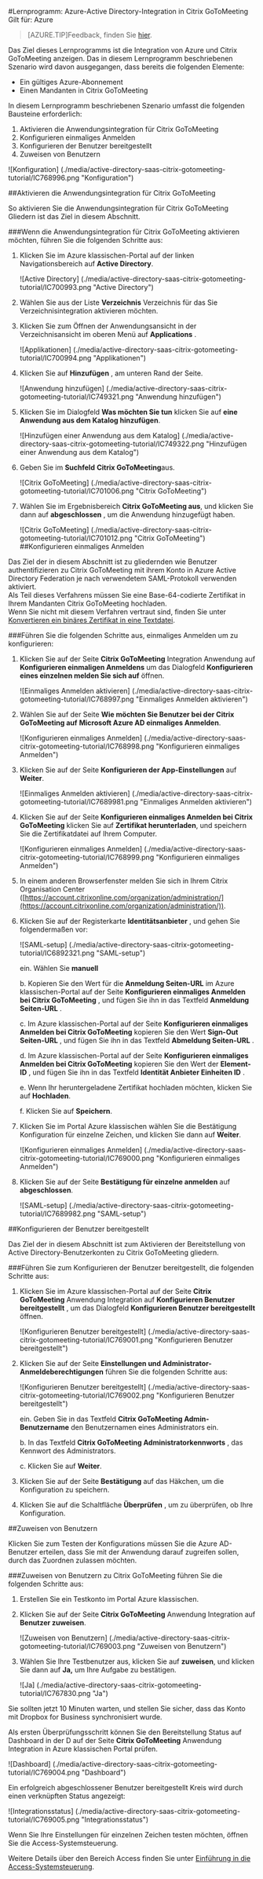 <properties 
    pageTitle="Lernprogramm: Azure-Active Directory-Integration in Citrix GoToMeeting | Microsoft Azure" 
    description="Informationen Sie zur Verwendung von Citrix GoToMeeting mit Azure Active Directory einmaliges Anmelden, automatisierte bereitgestellt und mehr aktivieren!." 
    services="active-directory" 
    authors="jeevansd"  
    documentationCenter="na" 
    manager="femila"/>

<tags 
    ms.service="active-directory" 
    ms.devlang="na" 
    ms.topic="article" 
    ms.tgt_pltfrm="na" 
    ms.workload="identity" 
    ms.date="08/16/2016" 
    ms.author="jeedes" />

#<a name="tutorial-azure-active-directory-integration-with-citrix-gotomeeting"></a>Lernprogramm: Azure-Active Directory-Integration in Citrix GoToMeeting  
Gilt für: Azure

>[AZURE.TIP]Feedback, finden Sie [hier](http://go.microsoft.com/fwlink/?LinkId=522412).

Das Ziel dieses Lernprogramms ist die Integration von Azure und Citrix GoToMeeting anzeigen. Das in diesem Lernprogramm beschriebenen Szenario wird davon ausgegangen, dass bereits die folgenden Elemente:

-   Ein gültiges Azure-Abonnement
-   Einen Mandanten in Citrix GoToMeeting

In diesem Lernprogramm beschriebenen Szenario umfasst die folgenden Bausteine erforderlich:

1.  Aktivieren die Anwendungsintegration für Citrix GoToMeeting
2.  Konfigurieren einmaliges Anmelden
3.  Konfigurieren der Benutzer bereitgestellt
4.  Zuweisen von Benutzern

![Konfiguration] (./media/active-directory-saas-citrix-gotomeeting-tutorial/IC768996.png "Konfiguration")



##<a name="enabling-the-application-integration-for-citrix-gotomeeting"></a>Aktivieren die Anwendungsintegration für Citrix GoToMeeting

So aktivieren Sie die Anwendungsintegration für Citrix GoToMeeting Gliedern ist das Ziel in diesem Abschnitt.

###<a name="to-enable-the-application-integration-for-citrix-gotomeeting-perform-the-following-steps"></a>Wenn die Anwendungsintegration für Citrix GoToMeeting aktivieren möchten, führen Sie die folgenden Schritte aus:

1.  Klicken Sie im Azure klassischen-Portal auf der linken Navigationsbereich auf **Active Directory**.

    ![Active Directory] (./media/active-directory-saas-citrix-gotomeeting-tutorial/IC700993.png "Active Directory")

2.  Wählen Sie aus der Liste **Verzeichnis** Verzeichnis für das Sie Verzeichnisintegration aktivieren möchten.

3.  Klicken Sie zum Öffnen der Anwendungsansicht in der Verzeichnisansicht im oberen Menü auf **Applications** .

    ![Applikationen] (./media/active-directory-saas-citrix-gotomeeting-tutorial/IC700994.png "Applikationen")

4.  Klicken Sie auf **Hinzufügen** , am unteren Rand der Seite.

    ![Anwendung hinzufügen] (./media/active-directory-saas-citrix-gotomeeting-tutorial/IC749321.png "Anwendung hinzufügen")

5.  Klicken Sie im Dialogfeld **Was möchten Sie tun** klicken Sie auf **eine Anwendung aus dem Katalog hinzufügen**.

    ![Hinzufügen einer Anwendung aus dem Katalog] (./media/active-directory-saas-citrix-gotomeeting-tutorial/IC749322.png "Hinzufügen einer Anwendung aus dem Katalog")

6.  Geben Sie im **Suchfeld** **Citrix GoToMeeting**aus.

    ![Citrix GoToMeeting] (./media/active-directory-saas-citrix-gotomeeting-tutorial/IC701006.png "Citrix GoToMeeting")

7.  Wählen Sie im Ergebnisbereich **Citrix GoToMeeting aus**, und klicken Sie dann auf **abgeschlossen** , um die Anwendung hinzugefügt haben.

    ![Citrix GoToMeeting] (./media/active-directory-saas-citrix-gotomeeting-tutorial/IC701012.png "Citrix GoToMeeting")
##<a name="configuring-single-sign-on"></a>Konfigurieren einmaliges Anmelden

Das Ziel der in diesem Abschnitt ist zu gliedernden wie Benutzer authentifizieren zu Citrix GoToMeeting mit ihrem Konto in Azure Active Directory Federation je nach verwendetem SAML-Protokoll verwenden aktiviert.  
Als Teil dieses Verfahrens müssen Sie eine Base-64-codierte Zertifikat in Ihrem Mandanten Citrix GoToMeeting hochladen.  
Wenn Sie nicht mit diesem Verfahren vertraut sind, finden Sie unter [Konvertieren ein binäres Zertifikat in eine Textdatei](http://youtu.be/PlgrzUZ-Y1o).

###<a name="to-configure-single-sign-on-perform-the-following-steps"></a>Führen Sie die folgenden Schritte aus, einmaliges Anmelden um zu konfigurieren:

1.  Klicken Sie auf der Seite **Citrix GoToMeeting** Integration Anwendung auf **Konfigurieren einmaligen Anmeldens** um das Dialogfeld **Konfigurieren eines einzelnen melden Sie sich auf** öffnen.

    ![Einmaliges Anmelden aktivieren] (./media/active-directory-saas-citrix-gotomeeting-tutorial/IC768997.png "Einmaliges Anmelden aktivieren")

2.  Wählen Sie auf der Seite **Wie möchten Sie Benutzer bei der Citrix GoToMeeting auf** **Microsoft Azure AD einmaliges Anmelden**.

    ![Konfigurieren einmaliges Anmelden] (./media/active-directory-saas-citrix-gotomeeting-tutorial/IC768998.png "Konfigurieren einmaliges Anmelden")


3. Klicken Sie auf der Seite **Konfigurieren der App-Einstellungen** auf **Weiter**. 

    ![Einmaliges Anmelden aktivieren] (./media/active-directory-saas-citrix-gotomeeting-tutorial/IC7689981.png "Einmaliges Anmelden aktivieren")

4.  Klicken Sie auf der Seite **Konfigurieren einmaliges Anmelden bei Citrix GoToMeeting** klicken Sie auf **Zertifikat herunterladen**, und speichern Sie die Zertifikatdatei auf Ihrem Computer.

    ![Konfigurieren einmaliges Anmelden] (./media/active-directory-saas-citrix-gotomeeting-tutorial/IC768999.png "Konfigurieren einmaliges Anmelden")

5.  In einem anderen Browserfenster melden Sie sich in Ihrem Citrix Organisation Center ([https://account.citrixonline.com/organization/administration/](https://account.citrixonline.com/organization/administration/)).

6. Klicken Sie auf der Registerkarte **Identitätsanbieter** , und gehen Sie folgendermaßen vor:  

    ![SAML-setup] (./media/active-directory-saas-citrix-gotomeeting-tutorial/IC6892321.png "SAML-setup")

    ein. Wählen Sie **manuell**

    
    b. Kopieren Sie den Wert für die **Anmeldung Seiten-URL** im Azure klassischen-Portal auf der Seite **Konfigurieren einmaliges Anmelden bei Citrix GoToMeeting** , und fügen Sie ihn in das Textfeld **Anmeldung Seiten-URL** . 

    
    c. Im Azure klassischen-Portal auf der Seite **Konfigurieren einmaliges Anmelden bei Citrix GoToMeeting** kopieren Sie den Wert **Sign-Out Seiten-URL** , und fügen Sie ihn in das Textfeld **Abmeldung Seiten-URL** .

    
    d. Im Azure klassischen-Portal auf der Seite **Konfigurieren einmaliges Anmelden bei Citrix GoToMeeting** kopieren Sie den Wert der **Element-ID** , und fügen Sie ihn in das Textfeld **Identität Anbieter Einheiten ID** .

   
    e. Wenn Ihr heruntergeladene Zertifikat hochladen möchten, klicken Sie auf **Hochladen**.

    
    f. Klicken Sie auf **Speichern**.

6.  Klicken Sie im Portal Azure klassischen wählen Sie die Bestätigung Konfiguration für einzelne Zeichen, und klicken Sie dann auf **Weiter**.

    ![Konfigurieren einmaliges Anmelden] (./media/active-directory-saas-citrix-gotomeeting-tutorial/IC769000.png "Konfigurieren einmaliges Anmelden")


7. Klicken Sie auf der Seite **Bestätigung für einzelne anmelden** auf **abgeschlossen**.

    ![SAML-setup] (./media/active-directory-saas-citrix-gotomeeting-tutorial/IC7689982.png "SAML-setup")





##<a name="configuring-user-provisioning"></a>Konfigurieren der Benutzer bereitgestellt

Das Ziel der in diesem Abschnitt ist zum Aktivieren der Bereitstellung von Active Directory-Benutzerkonten zu Citrix GoToMeeting gliedern.

###<a name="to-configure-user-provisioning-perform-the-following-steps"></a>Führen Sie zum Konfigurieren der Benutzer bereitgestellt, die folgenden Schritte aus:

1.  Klicken Sie im Azure klassischen-Portal auf der Seite **Citrix GoToMeeting** Anwendung Integration auf **Konfigurieren Benutzer bereitgestellt** , um das Dialogfeld **Konfigurieren Benutzer bereitgestellt** öffnen.

    ![Konfigurieren Benutzer bereitgestellt] (./media/active-directory-saas-citrix-gotomeeting-tutorial/IC769001.png "Konfigurieren Benutzer bereitgestellt")

2.  Klicken Sie auf der Seite **Einstellungen und Administrator-Anmeldeberechtigungen** führen Sie die folgenden Schritte aus:

    ![Konfigurieren Benutzer bereitgestellt] (./media/active-directory-saas-citrix-gotomeeting-tutorial/IC769002.png "Konfigurieren Benutzer bereitgestellt")

    ein. Geben Sie in das Textfeld **Citrix GoToMeeting Admin-Benutzername** den Benutzernamen eines Administrators ein.

    
    b. In das Textfeld **Citrix GoToMeeting Administratorkennworts** , das Kennwort des Administrators.

    
    c. Klicken Sie auf **Weiter**.

3.  Klicken Sie auf der Seite **Bestätigung** auf das Häkchen, um die Konfiguration zu speichern.

4.  Klicken Sie auf die Schaltfläche **Überprüfen** , um zu überprüfen, ob Ihre Konfiguration.


##<a name="assigning-users"></a>Zuweisen von Benutzern

Klicken Sie zum Testen der Konfigurations müssen Sie die Azure AD-Benutzer erteilen, dass Sie mit der Anwendung darauf zugreifen sollen, durch das Zuordnen zulassen möchten.

###<a name="to-assign-users-to-citrix-gotomeeting-perform-the-following-steps"></a>Zuweisen von Benutzern zu Citrix GoToMeeting führen Sie die folgenden Schritte aus:

1.  Erstellen Sie ein Testkonto im Portal Azure klassischen.

2.  Klicken Sie auf der Seite **Citrix GoToMeeting** Anwendung Integration auf **Benutzer zuweisen**.

    ![Zuweisen von Benutzern] (./media/active-directory-saas-citrix-gotomeeting-tutorial/IC769003.png "Zuweisen von Benutzern")

3.  Wählen Sie Ihre Testbenutzer aus, klicken Sie auf **zuweisen**, und klicken Sie dann auf **Ja,** um Ihre Aufgabe zu bestätigen.

    ![Ja] (./media/active-directory-saas-citrix-gotomeeting-tutorial/IC767830.png "Ja")

Sie sollten jetzt 10 Minuten warten, und stellen Sie sicher, dass das Konto mit Dropbox for Business synchronisiert wurde.

Als ersten Überprüfungsschritt können Sie den Bereitstellung Status auf Dashboard in der D auf der Seite **Citrix GoToMeeting** Anwendung Integration in Azure klassischen Portal prüfen.

![Dashboard] (./media/active-directory-saas-citrix-gotomeeting-tutorial/IC769004.png "Dashboard")

Ein erfolgreich abgeschlossener Benutzer bereitgestellt Kreis wird durch einen verknüpften Status angezeigt:

![Integrationsstatus] (./media/active-directory-saas-citrix-gotomeeting-tutorial/IC769005.png "Integrationsstatus")

Wenn Sie Ihre Einstellungen für einzelnen Zeichen testen möchten, öffnen Sie die Access-Systemsteuerung.

Weitere Details über den Bereich Access finden Sie unter [Einführung in die Access-Systemsteuerung](https://msdn.microsoft.com/library/dn308586).
